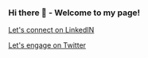 ### Hi there 👋 - Welcome to my page!

[Let's connect on LinkedIN](https://www.linkedin.com/in/ulrichmabou/) 

[Let's engage on Twitter](https://twitter.com/_umabou)
